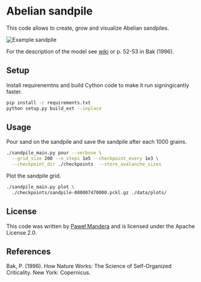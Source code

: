 Abelian sandpile
================

This code allows to create, grow and visualize Abelian sandpiles.

![Example sandplie](https://www.pawelmandera.com/assets/sandpile/sandpile-000009995000.png)

For the description of the model see
[wiki](https://en.wikipedia.org/wiki/Abelian_sandpile_model) or p. 52-53 in Bak
(1996).

Setup
-----

Install requirenemtns and build Cython code to make it run signingicantly
faster.

```bash
pip install -r requirements.txt
python setup.py build_ext --inplace
```
Usage
-----

Pour sand on the sandpile and save the sandpile after each 1000 grains.

```bash
./sandpile_main.py pour --verbose \
  --grid_size 200 --n_steps 1e5 --checkpoint_every 1e3 \
  --checkpoint_dir ./checkpoints  --store_avalanche_sizes
```
Plot the sandpile grid.

```bash
./sandpile_main.py plot \
  ./checkpoints/sandpile-000007470000.pckl.gz ./data/plots/ 
```

License
-------

This code was written by [Paweł Mandera](http://www.pawelmandera.com/) and is
licensed under the Apache License 2.0.

References
----------

Bak, P. (1996). How Nature Works: The Science of Self-Organized Criticality. New
York: Copernicus.
